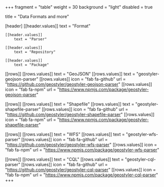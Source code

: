 +++
fragment = "table"
weight = 30
background = "light"
disabled = true

title = "Data Formats and more"

[header]
    [[header.values]]
        text = "Format"

    [[header.values]]
        text = "Parser"

    [[header.values]]
        text = "Repository"

    [[header.values]]
        text = "Package"

[[rows]]
    [[rows.values]]
        text = "GeoJSON"
    [[rows.values]]
        text = "geostyler-geojson-parser"
    [[rows.values]]
        icon = "fab fa-github"
        url = "https://github.com/geostyler/geostyler-geojson-parser"
    [[rows.values]]
        icon = "fab fa-npm"
        url = "https://www.npmjs.com/package/geostyler-geojson-parser"

[[rows]]
    [[rows.values]]
        text = "Shapefile"
    [[rows.values]]
        text = "geostyler-shapefile-parser"
    [[rows.values]]
        icon = "fab fa-github"
        url = "https://github.com/geostyler/geostyler-shapefile-parser"
    [[rows.values]]
        icon = "fab fa-npm"
        url = "https://www.npmjs.com/package/geostyler-shapefile-parser"

[[rows]]
    [[rows.values]]
        text = "WFS"
    [[rows.values]]
        text = "geostyler-wfs-parser"
    [[rows.values]]
        icon = "fab fa-github"
        url = "https://github.com/geostyler/geostyler-wfs-parser"
    [[rows.values]]
        icon = "fab fa-npm"
        url = "https://www.npmjs.com/package/geostyler-wfs-parser"

[[rows]]
    [[rows.values]]
        text = "CQL"
    [[rows.values]]
        text = "geostyler-cql-parser"
    [[rows.values]]
        icon = "fab fa-github"
        url = "https://github.com/geostyler/geostyler-cql-parser"
    [[rows.values]]
        icon = "fab fa-npm"
        url = "https://www.npmjs.com/package/geostyler-cql-parser"
+++
